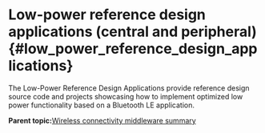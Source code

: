 # Low-power reference design applications \(central and peripheral\) {#low_power_reference_design_applications}

The Low-Power Reference Design Applications provide reference design source code and projects showcasing how to implement optimized low power functionality based on a Bluetooth LE application.

**Parent topic:**[Wireless connectivity middleware summary](../topics/wireless_connectivity_middleware_summary.md)

